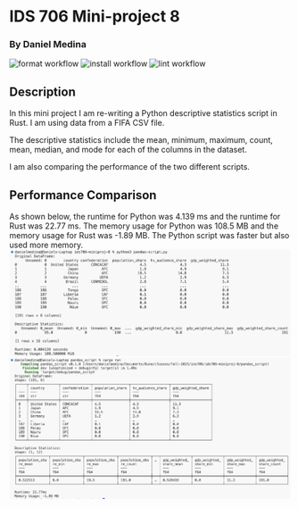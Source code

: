 # IDS 706 Mini-project 8
### By Daniel Medina
![format workflow](https://github.com/medinardaniel/ids706-miniproj-2/actions/workflows/format.yml/badge.svg)
![install workflow](https://github.com/medinardaniel/ids706-miniproj-2/actions/workflows/install.yml/badge.svg)
![lint workflow](https://github.com/medinardaniel/ids706-miniproj-2/actions/workflows/lint.yml/badge.svg)
## Description
In this mini project I am re-writing a Python descriptive statistics script in Rust.
I am using data from a FIFA CSV file.

The descriptive statistics include the mean, minimum, maximum, count, mean, median, and mode for each of the columns in the dataset.

I am also comparing the performance of the two different scripts.

## Performance Comparison
As shown below, the runtime for Python was 4.139 ms and the runtime for Rust was 22.77 ms. The memory usage for Python was 108.5 MB and the memory usage for Rust was -1.89 MB. The Python script was faster but also used more memory.
![Python Performance](performance-screenshots/python.png "python")
![Rust Performance](performance-screenshots/rust.png "rust")

